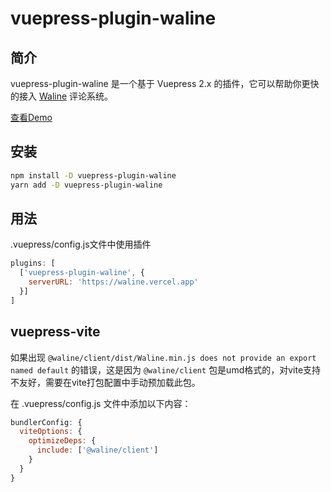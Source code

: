 # vuepress-plugin-waline

## 简介

vuepress-plugin-waline 是一个基于 Vuepress 2.x 的插件，它可以帮助你更快的接入 [Waline](https://waline.js.org) 评论系统。

[查看Demo](https://xinlei3166.github.io/about.html)



## 安装

```bash
npm install -D vuepress-plugin-waline
yarn add -D vuepress-plugin-waline
```



## 用法

.vuepress/config.js文件中使用插件

```js
plugins: [
  ['vuepress-plugin-waline', {
    serverURL: 'https://waline.vercel.app'
  }]
]
```


## vuepress-vite

如果出现 `@waline/client/dist/Waline.min.js does not provide an export named default` 的错误，这是因为 `@waline/client` 包是umd格式的，对vite支持不友好，需要在vite打包配置中手动预加载此包。

在 .vuepress/config.js 文件中添加以下内容：
```js
bundlerConfig: {
  viteOptions: {
    optimizeDeps: {
      include: ['@waline/client']
    }
  }
}
```

